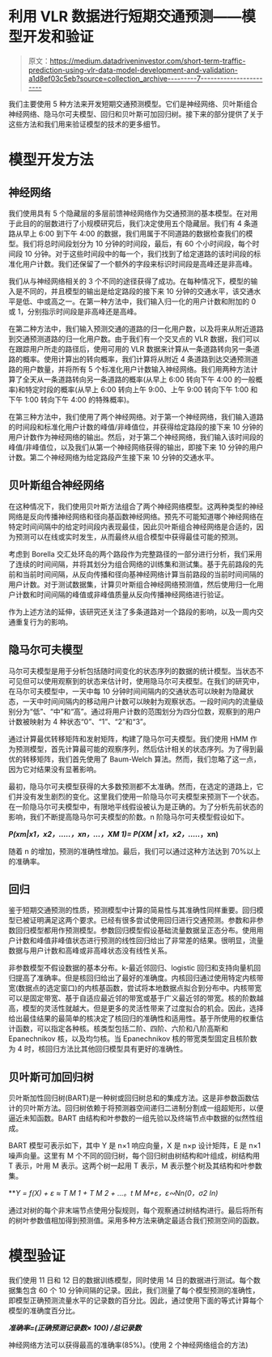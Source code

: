 # 利用 VLR 数据进行短期交通预测——模型开发和验证

> 原文：<https://medium.datadriveninvestor.com/short-term-traffic-prediction-using-vlr-data-model-development-and-validation-a1d8ef03c5eb?source=collection_archive---------7----------------------->

我们主要使用 5 种方法来开发短期交通预测模型。它们是神经网络、贝叶斯组合神经网络、隐马尔可夫模型、回归和贝叶斯可加回归树。接下来的部分提供了关于这些方法和我们用来验证模型的技术的更多细节。

# 模型开发方法

## 神经网络

我们使用具有 5 个隐藏层的多层前馈神经网络作为交通预测的基本模型。在对用于此目的的层数进行了小规模研究后，我们决定使用五个隐藏层。我们有 4 条道路从早上 6:00 到下午 4:00 的数据，我们用属于不同道路的数据检查我们的模型。我们将总时间段划分为 10 分钟的时间段，最后，有 60 个小时间段，每个时间段 10 分钟。对于这些时间段中的每一个，我们找到了给定道路的该时间段的标准化用户计数。我们还保留了一个额外的字段来标识时间段是高峰还是非高峰。

我们从与神经网络相关的 3 个不同的途径获得了成功。在每种情况下，模型的输入是不同的，并且模型的输出是给定路段的接下来 10 分钟的交通水平，该交通水平是低、中或高之一。在第一种方法中，我们输入归一化的用户计数和附加的 0 或 1，分别指示时间段是非高峰还是高峰。

在第二种方法中，我们输入预测交通的道路的归一化用户数，以及将来从附近道路到交通预测道路的归一化用户数。由于我们有一个交叉点的 VLR 数据，我们可以在跟踪用户所走的路径后，使用可用的 VLR 数据来计算从一条道路转向另一条道路的概率。使用计算出的转向概率，我们计算将从附近 4 条道路到达交通预测道路的用户数量，并将所有 5 个标准化用户计数输入神经网络。我们用两种方法计算了全天从一条道路转向另一条道路的概率(从早上 6:00 转向下午 4:00 的一般概率)和特定时段的概率(从早上 6:00 转向上午 9:00、上午 9:00 转向下午 1:00 和下午 1:00 转向下午 4:00 的特殊概率)。

在第三种方法中，我们使用了两个神经网络。对于第一个神经网络，我们输入道路的时间段和标准化用户计数的峰值/非峰值位，并获得给定路段的接下来 10 分钟的用户计数作为神经网络的输出。然后，对于第二个神经网络，我们输入该时间段的峰值/非峰值位，以及我们从第一个神经网络获得的输出，即接下来 10 分钟的用户计数。第二个神经网络为给定路段产生接下来 10 分钟的交通水平。

## 贝叶斯组合神经网络

在这种情况下，我们使用贝叶斯方法组合了两个神经网络模型。这两种类型的神经网络是反向传播神经网络和径向基函数神经网络。预先不可能知道哪个神经网络在特定时间间隔中的给定时间段内表现最佳，因此贝叶斯组合神经网络是合适的，因为预测可以在线或实时发生，从而最终从组合模型中获得最佳可能的预测。

考虑到 Borella 交汇处环岛的两个路段作为完整路径的一部分进行分析，我们采用了连续的时间间隔，并将其划分为组合网络的训练集和测试集。基于先前路段的先前和当前时间间隔，从反向传播和径向基神经网络计算当前路段的当前时间间隔的用户计数。对于测试数据集，计算贝叶斯组合神经网络预测值，然后使用归一化用户计数和时间间隔的峰值或非峰值质量从反向传播神经网络进行验证。

作为上述方法的延伸，该研究还关注了多条道路对一个路段的影响，以及一周内交通重复行为的影响。

## 隐马尔可夫模型

马尔可夫模型是用于分析包括随时间变化的状态序列的数据的统计模型。当状态不可见但可以使用观察到的状态来估计时，使用隐马尔可夫模型。在我们的研究中，在马尔可夫模型中，一天中每 10 分钟时间间隔内的交通状态可以映射为隐藏状态，一天中时间间隔内的移动用户计数可以映射为观察状态。一段时间内的流量级别分为“低”、“中”和“高”。通过将用户计数的范围划分为四分位数，观察到的用户计数被映射为 4 种状态“0”、“1”、“2”和“3”。

通过计算最优转移矩阵和发射矩阵，构建了隐马尔可夫模型。我们使用 HMM 作为预测模型，首先计算最可能的观察序列，然后估计相关的状态序列。为了得到最优的转移矩阵，我们首先使用了 Baum-Welch 算法。然而，我们忽略了这一点，因为它对结果没有显著影响。

最初，隐马尔可夫模型获得的大多数预测都不太准确。然而，在选定的道路上，它们并没有发生剧烈的变化。这里我们使用一阶隐马尔可夫模型来预测下一个状态。在一阶隐马尔可夫模型中，有限地平线假设被认为是正确的。为了分析先前状态的影响，我们不断提高隐马尔可夫模型的阶数。n 阶隐马尔可夫模型假设如下。

***P(xm|x1，x2，…..，xn，…，XM 1)= P(XM | x1，x2，…..*，xn)**

随着 n 的增加，预测的准确性增加。最后，我们可以通过这种方法达到 70%以上的准确率。

## 回归

鉴于短期交通预测的性质，预测模型中计算的简易性与其准确性同样重要。回归模型已被证明满足这两个要求。已经有很多尝试使用回归进行交通预测。参数和非参数回归模型都用作预测模型。参数回归模型假设基础流量数据呈正态分布。使用用户计数和峰值非峰值状态进行预测的线性回归给出了非常差的结果。很明显，流量数据与用户计数和高峰或非高峰状态没有线性关系。

非参数模型不假设数据的基本分布。k-最近邻回归、logistic 回归和支持向量机回归提高了准确率。但是核回归给出了最好的准确度。内核回归通过使用特定内核带宽(数据点的选定窗口)的内核基函数，尝试将本地数据点拟合到分布中。内核带宽可以是固定带宽、基于自适应最近邻的带宽或基于广义最近邻的带宽。核的阶数越高，模型的灵活性就越大。但是更多的灵活性带来了过度拟合的机会。因此，选择给出最佳结果的最简单的核决定了核回归的准确性和适用性。基于所使用的权重估计函数，可以指定各种核。核类型包括二阶、四阶、六阶和八阶高斯和 Epanechnikov 核，以及均匀核。当 Epanechnikov 核的带宽类型固定且核阶数为 4 时，核回归方法比其他回归模型具有更好的准确性。

## 贝叶斯可加回归树

贝叶斯加性回归树(BART)是一种树或回归树总和的集成方法。这是非参数函数估计的贝叶斯方法。回归树依赖于将预测器空间递归二进制分割成一组超矩形，以便逼近未知函数。BART 由结构和叶参数的一组先验以及终端节点中数据的似然性组成。

BART 模型可表示如下，其中 Y 是 n×1 响应向量，X 是 n×p 设计矩阵，E 是 n×1 噪声向量。这里有 M 个不同的回归树，每个回归树由树结构和叶组成，树结构用 T 表示，叶用 M 表示。这两个树一起用 T 表示，M 表示整个树及其结构和叶参数集。

***Y = f(X) + ε ≈ T M 1 + T M 2 + …。*t M M+ε，ε∾Nn(0，σ2 In)**

通过对树的每个非末端节点使用分裂规则，每个观察通过树结构进行。最后将所有的树叶参数值相加得到预测值。采用多种方法来确定最适合我们预测空间的函数。

# 模型验证

我们使用 11 日和 12 日的数据训练模型，同时使用 14 日的数据进行测试。每个数据集包含 60 个 10 分钟间隔的记录。因此，我们测量了每个模型预测的准确性，即模型正确预测流量水平的记录数的百分比。因此，通过使用下面的等式计算每个模型的准确度百分比。

***准确率=(正确预测记录数× 100) /总记录数***

神经网络方法可以获得最高的准确率(85%)。(使用 2 个神经网络组合的方法)